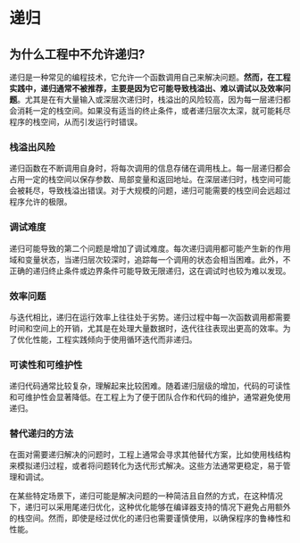 # 递归

## 为什么工程中不允许递归?

递归是一种常见的编程技术，它允许一个函数调用自己来解决问题。**然而，在工程实践中，递归通常不被推荐，主要是因为它可能导致栈溢出、难以调试以及效率问题**。尤其是在有大量输入或深层次递归时，栈溢出的风险较高，因为每一层递归都会消耗一定的栈空间。如果没有适当的终止条件，或者递归层次太深，就可能耗尽程序的栈空间，从而引发运行时错误。

### 栈溢出风险

递归函数在不断调用自身时，将每次调用的信息存储在调用栈上。每一层递归都会占用一定的栈空间以保存参数、局部变量和返回地址。在深层递归时，栈空间可能会被耗尽，导致栈溢出错误。对于大规模的问题，递归可能需要的栈空间会远超过程序允许的极限。

### 调试难度

递归可能导致的第二个问题是增加了调试难度。每次递归调用都可能产生新的作用域和变量状态，当递归层次较深时，追踪每一个调用的状态会相当困难。此外，不正确的递归终止条件或边界条件可能导致无限递归，这在调试时也较为难以发现。

### 效率问题

与迭代相比，递归在运行效率上往往处于劣势。递归过程中每一次函数调用都需要时间和空间上的开销，尤其是在处理大量数据时，迭代往往表现出更高的效率。为了优化性能，工程实践倾向于使用循环迭代而非递归。

### 可读性和可维护性

递归代码通常比较复杂，理解起来比较困难。随着递归层级的增加，代码的可读性和可维护性会显著降低。在工程上为了便于团队合作和代码的维护，通常避免使用递归。

### 替代递归的方法

在面对需要递归解决的问题时，工程上通常会寻求其他替代方案，比如使用栈结构来模拟递归过程，或者将问题转化为迭代形式解决。这些方法通常更稳定，易于管理和调试。

在某些特定场景下，递归可能是解决问题的一种简洁且自然的方式，在这种情况下，递归可以采用尾递归优化，这种优化能够在编译器支持的情况下避免占用额外的栈空间。然而，即使是经过优化的递归也需要谨慎使用，以确保程序的鲁棒性和性能。

